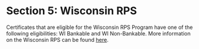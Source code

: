 # Section 5: Wisconsin RPS

Certificates that are eligible for the Wisconsin RPS Program have one of the following eligibilities: WI Bankable and WI Non-Bankable. More information on the Wisconsin RPS can be found [here](https://psc.wi.gov/Pages/Programs/RpsCompliance.aspx).
